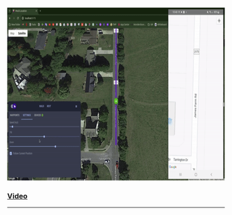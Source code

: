 <p align="center">
<img src="readme/demo.gif" width="800" height="400" />
</p>

### [Video](https://youtu.be/tQwmaR0EflI)

----------------------------------------

